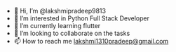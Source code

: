 - 👋 Hi, I’m @lakshmipradeep9813
- 👀 I’m interested in Python Full Stack Developer
- 🌱 I’m currently learning flutter
- 💞️ I’m looking to collaborate on the tasks
- 📫 How to reach me lakshmi1310pradeep@gmail.com

<!---
lakshmipradeep9813/lakshmipradeep9813 is a ✨ special ✨ repository because its `README.md` (this file) appears on your GitHub profile.
You can click the Preview link to take a look at your changes.
--->
